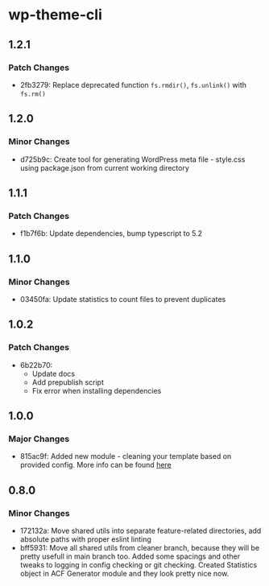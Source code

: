 # wp-theme-cli

## 1.2.1

### Patch Changes

- 2fb3279: Replace deprecated function `fs.rmdir()`, `fs.unlink()` with `fs.rm()`

## 1.2.0

### Minor Changes

- d725b9c: Create tool for generating WordPress meta file - style.css using package.json from current working directory

## 1.1.1

### Patch Changes

- f1b7f6b: Update dependencies, bump typescript to 5.2

## 1.1.0

### Minor Changes

- 03450fa: Update statistics to count files to prevent duplicates

## 1.0.2

### Patch Changes

- 6b22b70:
  - Update docs
  - Add prepublish script
  - Fix error when installing dependencies

## 1.0.0

### Major Changes

- 815ac9f: Added new module - cleaning your template based on provided config. More info can be found [here](/docs/cleaner.md)

## 0.8.0

### Minor Changes

- 172132a: Move shared utils into separate feature-related directories, add absolute paths with proper eslint linting
- bff5931: Move all shared utils from cleaner branch, because they will be pretty usefull in main branch too.
  Added some spacings and other tweaks to logging in config checking or git checking.
  Created Statistics object in ACF Generator module and they look pretty nice now.
